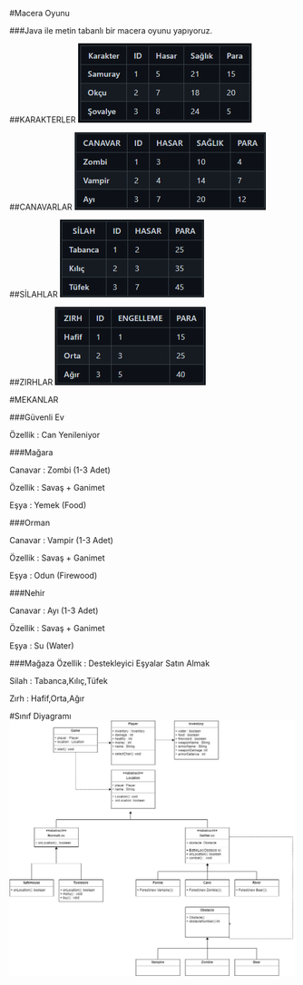 #Macera Oyunu


###Java ile metin tabanlı bir macera oyunu yapıyoruz.


##KARAKTERLER
![img.png](img.png)

##CANAVARLAR
![img_1.png](img_1.png)

##SİLAHLAR
![img_2.png](img_2.png)

##ZIRHLAR
![img_3.png](img_3.png)

#MEKANLAR


###Güvenli Ev


Özellik : Can Yenileniyor


###Mağara


Canavar : Zombi (1-3 Adet)


Özellik : Savaş + Ganimet


Eşya : Yemek (Food)


###Orman


Canavar : Vampir (1-3 Adet)


Özellik : Savaş + Ganimet


Eşya : Odun (Firewood)


###Nehir


Canavar : Ayı (1-3 Adet)


Özellik : Savaş + Ganimet


Eşya : Su (Water)


###Mağaza
Özellik : Destekleyici Eşyalar Satın Almak


Silah : Tabanca,Kılıç,Tüfek


Zırh : Hafif,Orta,Ağır

#Sınıf Diyagramı
![img_4.png](img_4.png)